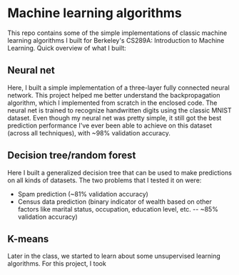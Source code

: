 Machine learning algorithms
===========================

This repo contains some of the simple implementations of classic machine learning algorithms I built for Berkeley's CS289A: Introduction to Machine Learning. Quick overview of what I built:

Neural net
----------

Here, I built a simple implementation of a three-layer fully connected neural network. This project helped me better understand the backpropagation algorithm, which I implemented from scratch in the enclosed code. The neural net is trained to recognize handwritten digits using the classic MNIST dataset. Even though my neural net was pretty simple, it still got the best prediction performance I've ever been able to achieve on this dataset (across all techniques), with ~98% validation accuracy.

Decision tree/random forest
---------------------------

Here I built a generalized decision tree that can be used to make predictions on all kinds of datasets. The two problems that I tested it on were:

* Spam prediction (~81% validation accuracy)
* Census data prediction (binary indicator of wealth based on other factors like marital status, occupation, education level, etc. -- ~85% validation accuracy)

K-means
-------

Later in the class, we started to learn about some unsupervised learning algorithms. For this project, I took 
